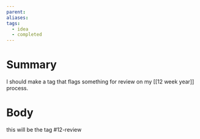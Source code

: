 ```yaml
---
parent: 
aliases: 
tags:
  - idea
  - completed
---
```

# Summary 
I should make a tag that flags something for review on my [[12 week year]] process.
# Body
this will be the tag #12-review 
